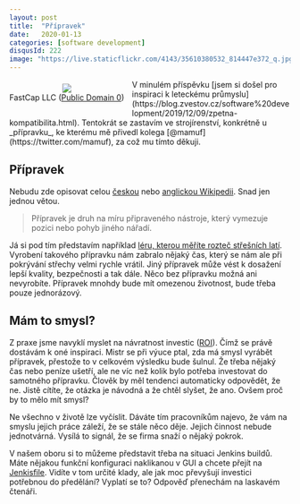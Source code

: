 ```yaml
---
layout: post
title:  "Přípravek"
date:   2020-01-13
categories: [software development]
disqusId: 222
image: "https://live.staticflickr.com/4143/35610380532_814447e372_q.jpg"
---
```


<div style="float: left; margin: 0.5em 1em 1em 0em; text-align: center;"><a href="https://www.flickr.com/photos/fastcap/35610380532/"><img src="https://live.staticflickr.com/4143/35610380532_814447e372_m.jpg" /></a><br/>FastCap LLC (<a href="https://creativecommons.org/publicdomain/zero/1.0/">Public Domain 0</a>)</div>V minulém příspěvku [jsem si došel pro inspiraci k leteckému průmyslu](https://blog.zvestov.cz/software%20development/2019/12/09/zpetna-kompatibilita.html). Tentokrát se zastavím ve strojírenství, konkrétně u _přípravku_, ke kterému mě přivedl kolega [@mamuf](https://twitter.com/mamuf), za což mu tímto děkuji.
<div style="clear:both"></div>
<!--more-->

## Přípravek

Nebudu zde opisovat celou [českou](https://cs.wikipedia.org/wiki/P%C5%99%C3%ADpravek_(strojnictv%C3%AD)) nebo [anglickou Wikipedii](https://en.wikipedia.org/wiki/Jig_(tool)). Snad jen jednou větou.

> Přípravek je druh na míru připraveného nástroje, který vymezuje pozici nebo pohyb jiného nářadí.

Já si pod tím představím například [léru, kterou měříte rozteč střešních latí](https://www.wienerberger.cz/rady-a-navody-ke-strecham/Latovani-dvakrat-mer-jednou-rez.html). Vyrobení takového přípravku nám zabralo nějaký čas, který se nám ale při pokrývání střechy velmi rychle vrátil. Jiný přípravek může vést k dosažení lepší kvality, bezpečnosti a tak dále. Něco bez přípravku možná ani nevyrobíte. Přípravek mnohdy bude mít omezenou životnost, bude třeba pouze jednorázový.

## Mám to smysl?

Z praxe jsme navyklí myslet na návratnost investic ([ROI](https://cs.wikipedia.org/wiki/N%C3%A1vratnost)). Čímž se právě dostávám k oné inspiraci. Mistr se při výuce ptal, zda má smysl vyrábět přípravek, přestože to v celkovém výsledku bude šulnul. Že třeba nějaký čas nebo peníze ušetří, ale ne víc než kolik bylo potřeba investovat do samotného přípravku. Člověk by měl tendenci automaticky odpovědět, že ne. Jistě cítíte, že otázka je návodná a že chtěl slyšet, že ano. Ovšem proč by to mělo mít smysl?

Ne všechno v životě lze vyčíslit. Dáváte tím pracovníkům najevo, že vám na smyslu jejich práce záleží, že se stále něco děje. Jejich činnost nebude jednotvárná. Vysílá to signál, že se firma snaží o nějaký pokrok.

V našem oboru si to můžeme představit třeba na situaci Jenkins buildů. Máte nějakou funkční konfiguraci naklikanou v GUI a chcete přejít na [Jenkisfile](https://jenkins.io/doc/book/pipeline/jenkinsfile/). Vidíte v tom určité klady, ale jak moc převyšují investici potřebnou do předělání? Vyplatí se to? Odpověď přenechám na laskavém čtenáři.